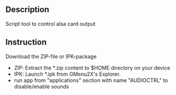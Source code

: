 ## Description
Script tool to control alsa card output

## Instruction  
Download the ZIP-file or IPK-package 
- ZIP: Extract the *.zip content to $HOME directory on your device
- IPK: Launch *.ipk from GMenu2X's Explorer.
- run app from "applications" section with name "AUDIOCTRL" to disable/enable sounds
